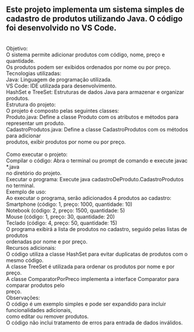 ## Este projeto implementa um sistema simples de cadastro de produtos utilizando Java. O código foi desenvolvido no VS Code.

</br>
Objetivo:</br>
O sistema permite adicionar produtos com código, nome, preço e quantidade.</br> Os produtos podem ser exibidos ordenados por nome ou por preço.</br>
Tecnologias utilizadas:</br>
Java: Linguagem de programação utilizada.</br>
VS Code: IDE utilizada para desenvolvimento.</br>
HashSet e TreeSet: Estruturas de dados Java para armazenar e organizar produtos.</br>
Estrutura do projeto:</br>
O projeto é composto pelas seguintes classes:</br>
Produto.java: Define a classe Produto com os atributos e métodos para representar um produto.</br>
CadastroProdutos.java: Define a classe CadastroProdutos com os métodos para adicionar</br> produtos, exibir produtos por nome ou por preço.</br></br>
Como executar o projeto:</br>
Compilar o código: Abra o terminal ou prompt de comando e execute javac *.java </br>no diretório do projeto.</br>
Executar o programa: Execute java cadastroDeProduto.CadastroProdutos no terminal.</br>
Exemplo de uso:</br>
Ao executar o programa, serão adicionados 4 produtos ao cadastro:</br>
Smartphone (código: 1, preço: 1000, quantidade: 10)</br>
Notebook (código: 2, preço: 1500, quantidade: 5)</br>
Mouse (código: 1, preço: 30, quantidade: 20)</br>
Teclado (código: 4, preço: 50, quantidade: 15)</br>
O programa exibirá a lista de produtos no cadastro, seguido pelas listas de produtos </br>ordenadas por nome e por preço.</br>
Recursos adicionais:</br>
O código utiliza a classe HashSet para evitar duplicatas de produtos com o mesmo código.</br>
A classe TreeSet é utilizada para ordenar os produtos por nome e por preço.</br>
A classe ComparatorPorPreco implementa a interface Comparator para comparar produtos pelo </br>preço.</br>
Observações:</br>
O código é um exemplo simples e pode ser expandido para incluir funcionalidades adicionais,</br> como editar ou remover produtos.</br>
O código não inclui tratamento de erros para entrada de dados inválidos.</br>